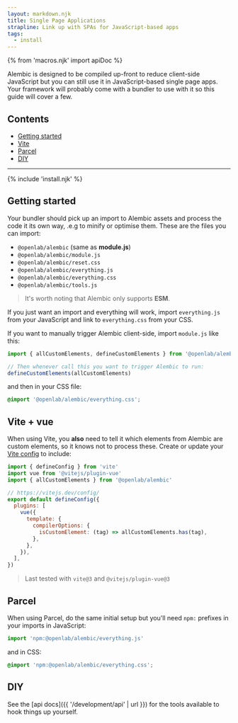 ```yaml
---
layout: markdown.njk
title: Single Page Applications
strapline: Link up with SPAs for JavaScript-based apps
tags:
  - install
---
```


{% from 'macros.njk' import apiDoc %}

Alembic is designed to be compiled up-front to reduce client-side JavaScript but you can still use it in JavaScript-based single page apps. Your framework will probably come with a bundler to use with it so this guide will cover a few.

## Contents

- [Getting started](#getting-started)
- [Vite](#vite)
- [Parcel](#parcel)
- [DIY](#diy)

---

{% include 'install.njk' %}

## Getting started

Your bundler should pick up an import to Alembic assets and process the code it its own way, .e.g to minify or optimise them. These are the files you can import:

- `@openlab/alembic` (same as **module.js**)
- `@openlab/alembic/module.js`
- `@openlab/alembic/reset.css`
- `@openlab/alembic/everything.js`
- `@openlab/alembic/everything.css`
- `@openlab/alembic/tools.js`

> It's worth noting that Alembic only supports **ESM**.

If you just want an import and everything will work, import `everything.js` from your JavaScript
and link to `everything.css` from your CSS.

If you want to manually trigger Alembic client-side, import `module.js` like this:

```js
import { allCustomElements, defineCustomElements } from '@openlab/alembic'

// Then whenever call this you want to trigger Alembic to run:
defineCustomElements(allCustomElements)
```

and then in your CSS file:

```css
@import '@openlab/alembic/everything.css';
```

## Vite + vue

When using Vite, you **also** need to tell it which elements from Alembic are custom elements, so it knows not to process these. Create or update your [Vite config](https://vitejs.dev/config/) to include:

```js
import { defineConfig } from 'vite'
import vue from '@vitejs/plugin-vue'
import { allCustomElements } from '@openlab/alembic'

// https://vitejs.dev/config/
export default defineConfig({
  plugins: [
    vue({
      template: {
        compilerOptions: {
          isCustomElement: (tag) => allCustomElements.has(tag),
        },
      },
    }),
  ],
})
```

> Last tested with `vite@3` and `@vitejs/plugin-vue@3`

## Parcel

When using Parcel, do the same initial setup but you'll need `npm:` prefixes in your imports in JavaScript:

```js
import 'npm:@openlab/alembic/everything.js'
```

and in CSS:

```css
@import 'npm:@openlab/alembic/everything.css';
```

<!-- TODO: test with parcel and report versions -->

## DIY

See the [api docs]({{ '/development/api' | url }}) for the tools available to hook things up yourself.

